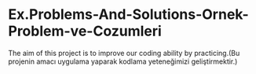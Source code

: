 # Ex.Problems-And-Solutions-Ornek-Problem-ve-Cozumleri
The aim of this project is to improve our coding ability by practicing.(Bu projenin amacı uygulama yaparak kodlama yeteneğimizi geliştirmektir.)
